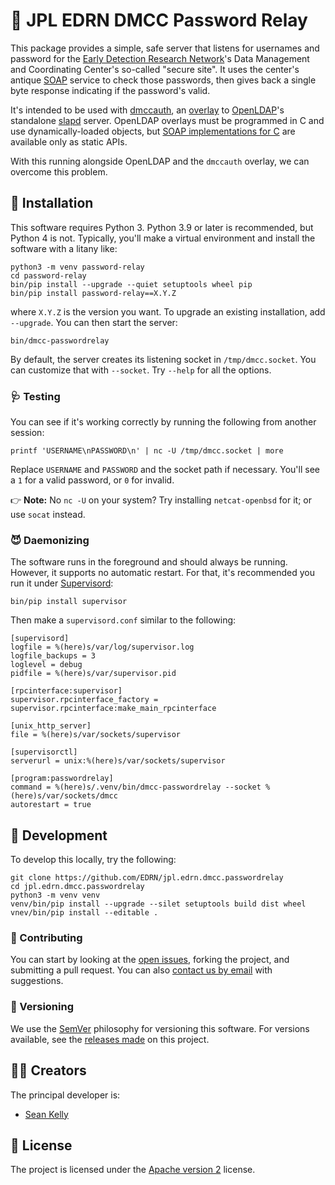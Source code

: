 # 🏃 JPL EDRN DMCC Password Relay

This package provides a simple, safe server that listens for usernames and password for the [Early Detection Research Network](https://edrn.nci.nih.gov/)'s Data Management and Coordinating Center's so-called "secure site". It uses the center's antique [SOAP](http://keithba.net/simplicity-and-utility-or-why-soap-lost) service to check those passwords, then gives back a single byte response indicating if the password's valid.

It's intended to be used with [dmccauth](https://github.com/EDRN/dmccauth), an [overlay](https://www.openldap.org/doc/admin26/overlays.html) to [OpenLDAP](https://www.openldap.org/)'s standalone [slapd](https://www.openldap.org/doc/admin26/intro.html#What%20is%20slapd%20and%20what%20can%20it%20do) server. OpenLDAP overlays must be programmed in C and use dynamically-loaded objects, but [SOAP implementations for C](https://www.genivia.com/products.html#gsoap) are available only as static APIs.

With this running alongside OpenLDAP and the `dmccauth` overlay, we can overcome this problem.


## 💽 Installation

This software requires Python 3. Python 3.9 or later is recommended, but Python 4 is not. Typically, you'll make a virtual environment and install the software with a litany like:

    python3 -m venv password-relay
    cd password-relay
    bin/pip install --upgrade --quiet setuptools wheel pip
    bin/pip install password-relay==X.Y.Z

where `X.Y.Z` is the version you want. To upgrade an existing installation, add `--upgrade`. You can then start the server:

    bin/dmcc-passwordrelay

By default, the server creates its listening socket in `/tmp/dmcc.socket`. You can customize that with `--socket`. Try `--help` for all the options.


### 🩺 Testing

You can see if it's working correctly by running the following from another session:

    printf 'USERNAME\nPASSWORD\n' | nc -U /tmp/dmcc.socket | more

Replace `USERNAME` and `PASSWORD` and the socket path if necessary. You'll see a `1` for a valid password, or `0` for invalid.

👉 **Note:** No `nc -U` on your system? Try installing `netcat-openbsd` for it; or use `socat` instead.


### 😈 Daemonizing

The software runs in the foreground and should always be running. However, it supports no automatic restart. For that, it's recommended you run it under [Supervisord](http://supervisord.org):

    bin/pip install supervisor

Then make a `supervisord.conf` similar to the following:

    [supervisord]
    logfile = %(here)s/var/log/supervisor.log
    logfile_backups = 3
    loglevel = debug
    pidfile = %(here)s/var/supervisor.pid

    [rpcinterface:supervisor]
    supervisor.rpcinterface_factory = supervisor.rpcinterface:make_main_rpcinterface

    [unix_http_server]
    file = %(here)s/var/sockets/supervisor

    [supervisorctl]
    serverurl = unix:%(here)s/var/sockets/supervisor

    [program:passwordrelay]
    command = %(here)s/.venv/bin/dmcc-passwordrelay --socket %(here)s/var/sockets/dmcc
    autorestart = true


## 🔧 Development

To develop this locally, try the following:

    git clone https://github.com/EDRN/jpl.edrn.dmcc.passwordrelay
    cd jpl.edrn.dmcc.passwordrelay
    python3 -m venv venv
    venv/bin/pip install --upgrade --silet setuptools build dist wheel
    vnev/bin/pip install --editable .


### 👥 Contributing

You can start by looking at the [open issues](https://github.com/EDRN/jpl.edrn.ldap.sync/issues), forking the project, and submitting a pull request. You can also [contact us by email](mailto:ic-portal@jpl.nasa.gov) with suggestions.


### 🔢 Versioning

We use the [SemVer](https://semver.org/) philosophy for versioning this software. For versions available, see the [releases made](https://github.com/EDRN/jpl.edrn.ldap.sync/releases) on this project.


## 👩‍🎨 Creators

The principal developer is:

- [Sean Kelly](https://github.com/nutjob4life)


## 📃 License

The project is licensed under the [Apache version 2](LICENSE.md) license.
